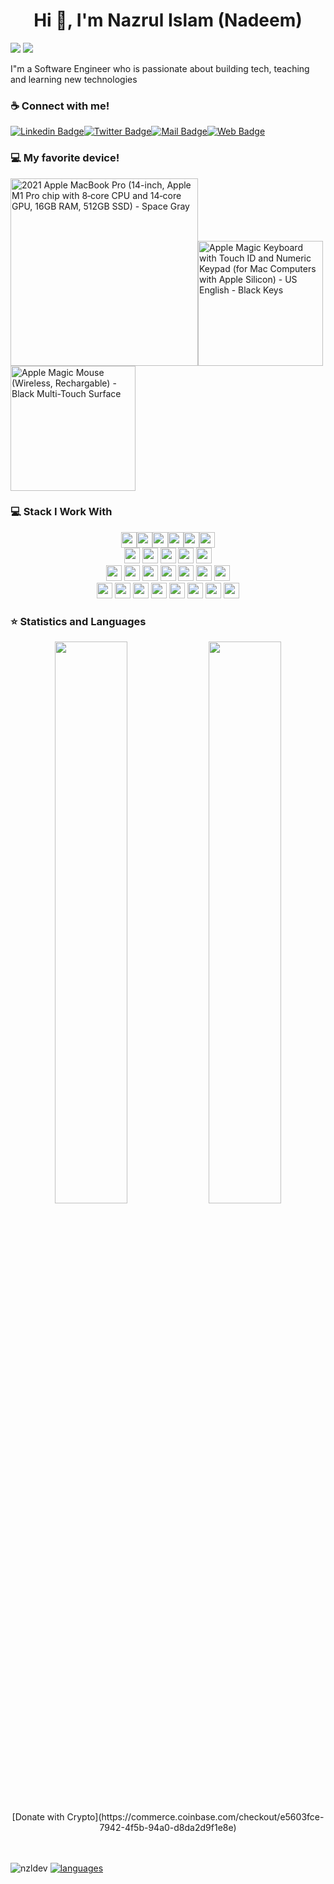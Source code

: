 <h1 align="center">Hi 👋, I'm Nazrul Islam (Nadeem)</h1>

![](https://visitor-badge.glitch.me/badge?page_id=nzldev) ![](https://img.shields.io/hsts/preload/nazrul.dev)

I"m a Software Engineer who is passionate about building tech, teaching and learning new technologies 

### ☕ Connect with me!

[![Linkedin Badge](https://img.shields.io/badge/LinkedIn-0077B5?style=for-the-badge&logo=linkedin&logoColor=white)](https://www.linkedin.com/in/nazrul-dev/)[![Twitter Badge](https://img.shields.io/badge/Twitter-1DA1F2?style=for-the-badge&logo=twitter&logoColor=white)](https://twitter.com/nazrul_dev)[![Mail Badge](https://img.shields.io/badge/Gmail-D14836?style=for-the-badge&logo=gmail&logoColor=white)](mailto:nazrul.devs@gmail.com)[![Web Badge](https://img.shields.io/badge/Web-blueviolet?style=for-the-badge&logo=webauthn&logoColor=whaite)](https://nazrul.dev/)

### 💻 My favorite device!

[<img alt="2021 Apple MacBook Pro (14-inch, Apple M1 Pro chip with 8‑core CPU and 14‑core GPU, 16GB RAM, 512GB SSD) - Space Gray" width="300px" src="https://ws-na.amazon-adsystem.com/widgets/q?_encoding=UTF8&ASIN=B09JQSLL92&Format=_SL160_&ID=AsinImage&MarketPlace=US&ServiceVersion=20070822&WS=1&tag=nzlnadeem-20&language=en_US" />](https://www.amazon.com/Apple-MacBook-14-inch-8%E2%80%91core-14%E2%80%91core/dp/B09JQSLL92?qid=1650141443&refinements=p_n_feature_thirty-one_browse-bin%3A23716058011&rnid=23716050011&s=pc&sr=1-1&linkCode=li2&tag=nzlnadeem-20&linkId=3a604baac551a92accfd0e7ef92e6db1&language=en_US&ref_=as_li_ss_il)[<img alt="Apple Magic Keyboard with Touch ID and Numeric Keypad (for Mac Computers with Apple Silicon) - US English - Black Keys" width="200px" src="https://ws-na.amazon-adsystem.com/widgets/q?_encoding=UTF8&ASIN=B09V3JXSS9&Format=_SL160_&ID=AsinImage&MarketPlace=US&ServiceVersion=20070822&WS=1&tag=nzlnadeem-20&language=en_US" />](https://www.amazon.com/Apple-Keyboard-Numeric-Computers-Silicon/dp/B09V3JXSS9?th=1&psc=1&linkCode=li2&tag=nzlnadeem-20&linkId=ff4c530694cd43f20b4c6411d7683701&language=en_US&ref_=as_li_ss_il)[<img alt="Apple Magic Mouse ​​​​​​​ (Wireless, Rechargable) - Black Multi-Touch Surface" width="200px" src="https://ws-na.amazon-adsystem.com/widgets/q?_encoding=UTF8&ASIN=B09V4LZS9S&Format=_SL160_&ID=AsinImage&MarketPlace=US&ServiceVersion=20070822&WS=1&tag=nzlnadeem-20&language=en_US" />](https://www.amazon.com/Apple-Magic-Mouse-Wireless-Rechargable/dp/B09V4LZS9S?th=1&psc=1&linkCode=li2&tag=nzlnadeem-20&linkId=b4f64e867fcc5ebffd42f8349fcebdf9&language=en_US&ref_=as_li_ss_il)



### 💻 Stack I Work With
<p  align="center">
<!-- Programming Language -->
<img src="https://img.shields.io/badge/Python-3776AB?style=for-the-badge&logo=python&logoColor=white" height="25"><img src="https://img.shields.io/badge/JavaScript-F7DF1E?style=for-the-badge&logo=javascript&logoColor=black" height="25"><img src="https://img.shields.io/badge/PHP-777BB4?style=for-the-badge&logo=php&logoColor=white" height="25"><img src="https://img.shields.io/badge/Java-ED8B00?style=for-the-badge&logo=java&logoColor=white" height="25"><img src="https://img.shields.io/badge/Android-3DDC84?style=for-the-badge&logo=android&logoColor=white" height="25"><img src="https://img.shields.io/badge/C-00599C?style=for-the-badge&logo=c&logoColor=white" height="25">

 <br>
 <!-- Database -->
<img src="https://img.shields.io/badge/firebase-ffca28?style=for-the-badge&logo=firebase&logoColor=black" height="25">
<img src="https://img.shields.io/badge/SQLite-07405E?style=for-the-badge&logo=sqlite&logoColor=white" height="25">
<img src="https://img.shields.io/badge/MongoDB-4EA94B?style=for-the-badge&logo=mongodb&logoColor=white" height="25">
<img src="https://img.shields.io/badge/PostgreSQL-316192?style=for-the-badge&logo=postgresql&logoColor=white" height="25">
<img src="https://img.shields.io/badge/MySQL-00000F?style=for-the-badge&logo=mysql&logoColor=white" height="25">

<br>
<!-- Software -->
<img src="https://img.shields.io/badge/Postman-FF6C37?style=for-the-badge&logo=Postman&logoColor=white" height="25">
<img src="https://img.shields.io/badge/Git-F05032?style=for-the-badge&logo=git&logoColor=white" height="25">
<img src="https://img.shields.io/badge/conda-342B029.svg?&style=for-the-badge&logo=anaconda&logoColor=white" height="25">
<img src="https://img.shields.io/badge/pycharm-143?style=for-the-badge&logo=pycharm&logoColor=black&color=black&labelColor=green" height="25">
<img src="https://img.shields.io/badge/sublime_text-%23575757.svg?&style=for-the-badge&logo=sublime-text&logoColor=important" height="25">
<img src="https://img.shields.io/badge/Visual_Studio_Code-0078D4?style=for-the-badge&logo=visual%20studio%20code&logoColor=white" height="25">
<img src="https://img.shields.io/badge/Xampp-F37623?style=for-the-badge&logo=xampp&logoColor=white" height="25">



<br>
<!-- Framework -->
<img src="https://img.shields.io/badge/next.js-000000?style=for-the-badge&logo=nextdotjs&logoColor=white" height="25">
<img src="https://img.shields.io/badge/Flask-000000?style=for-the-badge&logo=flask&logoColor=white" height="25">
<img src="https://img.shields.io/badge/Laravel-FF2D20?style=for-the-badge&logo=laravel&logoColor=white" height="25">
<img src="https://img.shields.io/badge/DJANGO-REST-ff1709?style=for-the-badge&logo=django&logoColor=white&color=ff1709&labelColor=gray" height="25">
<img src="https://img.shields.io/badge/Django-092E20?style=for-the-badge&logo=django&logoColor=green" height="25">
<img src="https://img.shields.io/badge/React-20232A?style=for-the-badge&logo=react&logoColor=61DAFB" height="25">
<img src="https://img.shields.io/badge/Express.js-000000?style=for-the-badge&logo=Supabase&logoColor=white" height="25">
<img src="https://img.shields.io/badge/Node.js-43853D?style=for-the-badge&logo=node-dot-js&logoColor=white" height="25">

</p>

### ⭐ Statistics and Languages
<p align="center">
  <img width="48%" src="https://github-readme-stats.vercel.app/api?username=nzldev&show_icons=true&theme=buefy" />
  <img width="48%" src="https://github-readme-streak-stats.herokuapp.com/?user=nzldev&theme=buefy" />
 <br>
 [Donate with Crypto](https://commerce.coinbase.com/checkout/e5603fce-7942-4f5b-94a0-d8da2d9f1e8e)
 
 <br><br>
 <img src="https://activity-graph.herokuapp.com/graph?username=nzldev&bg_color=000000&color=4fff67&line=4fff67&point=ffffff&area=true&hide_border=true" alt="nzldev" />
[![languages](https://github.com/nzldev/nzldev/blob/master/generated/languages.svg)](https://github.com/nzldev?tab=repositories&q=&type=public&language=&sort=stargazers)

</p>
